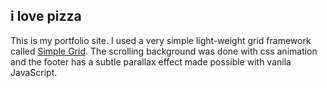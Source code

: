 ## i love pizza

This is my portfolio site. I used a very simple light-weight grid framework called [Simple Grid](http://thisisdallas.github.io/Simple-Grid/). The scrolling background was done with css animation and the footer has a subtle parallax effect made possible with vanila JavaScript.